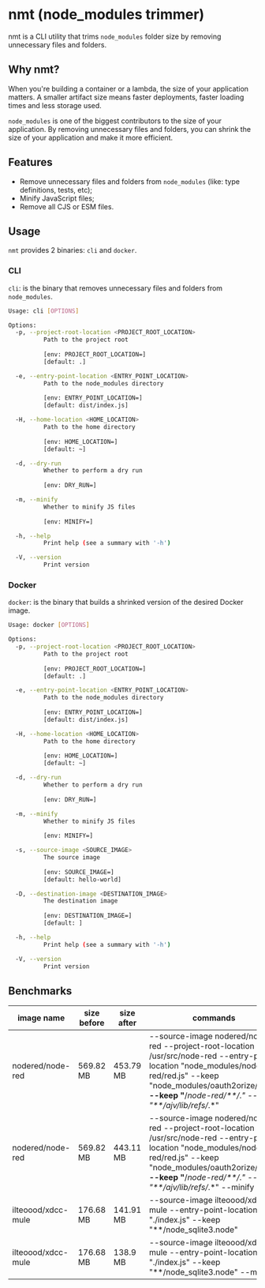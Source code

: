 # nmt (node_modules trimmer)

nmt is a CLI utility that trims `node_modules` folder size by removing unnecessary files and folders.

## Why nmt?

When you're building a container or a lambda, the size of your application matters. A smaller artifact size means faster deployments, faster loading times and less storage used.

`node_modules` is one of the biggest contributors to the size of your application. By removing unnecessary files and folders, you can shrink the size of your application and make it more efficient.

## Features

* Remove unnecessary files and folders from `node_modules` (like: type definitions, tests, etc);
* Minify JavaScript files;
* Remove all CJS or ESM files.

## Usage

`nmt` provides 2 binaries: `cli` and `docker`.

### CLI

`cli`: is the binary that removes unnecessary files and folders from `node_modules`.

```bash
Usage: cli [OPTIONS]

Options:
  -p, --project-root-location <PROJECT_ROOT_LOCATION>
          Path to the project root
          
          [env: PROJECT_ROOT_LOCATION=]
          [default: .]

  -e, --entry-point-location <ENTRY_POINT_LOCATION>
          Path to the node_modules directory
          
          [env: ENTRY_POINT_LOCATION=]
          [default: dist/index.js]

  -H, --home-location <HOME_LOCATION>
          Path to the home directory
          
          [env: HOME_LOCATION=]
          [default: ~]

  -d, --dry-run
          Whether to perform a dry run
          
          [env: DRY_RUN=]

  -m, --minify
          Whether to minify JS files
          
          [env: MINIFY=]

  -h, --help
          Print help (see a summary with '-h')

  -V, --version
          Print version
```

### Docker

`docker`: is the binary that builds a shrinked version of the desired Docker image.


```bash
Usage: docker [OPTIONS]

Options:
  -p, --project-root-location <PROJECT_ROOT_LOCATION>
          Path to the project root
          
          [env: PROJECT_ROOT_LOCATION=]
          [default: .]

  -e, --entry-point-location <ENTRY_POINT_LOCATION>
          Path to the node_modules directory
          
          [env: ENTRY_POINT_LOCATION=]
          [default: dist/index.js]

  -H, --home-location <HOME_LOCATION>
          Path to the home directory
          
          [env: HOME_LOCATION=]
          [default: ~]

  -d, --dry-run
          Whether to perform a dry run
          
          [env: DRY_RUN=]

  -m, --minify
          Whether to minify JS files
          
          [env: MINIFY=]

  -s, --source-image <SOURCE_IMAGE>
          The source image
          
          [env: SOURCE_IMAGE=]
          [default: hello-world]

  -D, --destination-image <DESTINATION_IMAGE>
          The destination image
          
          [env: DESTINATION_IMAGE=]
          [default: ]

  -h, --help
          Print help (see a summary with '-h')

  -V, --version
          Print version
```

## Benchmarks

| image name         | size before | size after | commands                                                                                                                     |
| ------------------ | ----------- | ---------- | ---------------------------------------------------------------------------------------------------------------------------- |
| nodered/node-red   | 569.82 MB   | 453.79 MB  | --source-image nodered/node-red --project-root-location /usr/src/node-red --entry-point-location "node_modules/node-red/red.js" --keep "node_modules/oauth2orize/lib/**/*.*" --keep "**/*node-red/**/*.*" --keep "**/ajv/lib/refs/*.*"      |
| nodered/node-red   | 569.82 MB   | 443.11 MB  | --source-image nodered/node-red --project-root-location /usr/src/node-red --entry-point-location "node_modules/node-red/red.js" --keep "node_modules/oauth2orize/lib/**/*.*" --keep "**/*node-red/**/*.*" --keep "**/ajv/lib/refs/*.*" --minify |
| ilteoood/xdcc-mule | 176.68 MB   | 141.91 MB  | --source-image ilteoood/xdcc-mule --entry-point-location "./index.js" --keep "**/node_sqlite3.node"
| ilteoood/xdcc-mule | 176.68 MB   | 138.9 MB  | --source-image ilteoood/xdcc-mule --entry-point-location "./index.js" --keep "**/node_sqlite3.node" --minify
